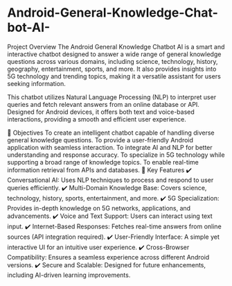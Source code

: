 # Android-General-Knowledge-Chat-bot-AI-
 Project Overview
The Android General Knowledge Chatbot AI is a smart and interactive chatbot designed to answer a wide range of general knowledge questions across various domains, including science, technology, history, geography, entertainment, sports, and more. It also provides insights into 5G technology and trending topics, making it a versatile assistant for users seeking information.

This chatbot utilizes Natural Language Processing (NLP) to interpret user queries and fetch relevant answers from an online database or API. Designed for Android devices, it offers both text and voice-based interactions, providing a smooth and efficient user experience.

🎯 Objectives
To create an intelligent chatbot capable of handling diverse general knowledge questions.
To provide a user-friendly Android application with seamless interaction.
To integrate AI and NLP for better understanding and response accuracy.
To specialize in 5G technology while supporting a broad range of knowledge topics.
To enable real-time information retrieval from APIs and databases.
🚀 Key Features
✔️ Conversational AI: Uses NLP techniques to process and respond to user queries efficiently.
✔️ Multi-Domain Knowledge Base: Covers science, technology, history, sports, entertainment, and more.
✔️ 5G Specialization: Provides in-depth knowledge on 5G networks, applications, and advancements.
✔️ Voice and Text Support: Users can interact using text input.
✔️ Internet-Based Responses: Fetches real-time answers from online sources (API integration required).
✔️ User-Friendly Interface: A simple yet interactive UI for an intuitive user experience.
✔️ Cross-Browser Compatibility: Ensures a seamless experience across different Android versions.
✔️ Secure and Scalable: Designed for future enhancements, including AI-driven learning improvements.

